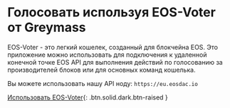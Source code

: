 Голосовать **используя EOS-Voter** от Greymass
===

EOS-Voter - это легкий кошелек, созданный для блокчейна EOS. Это приложение можно использовать для подключения к удаленной конечной точке EOS API для выполнения действий по голосованию за производителей блоков или для основных команд кошелька.

Вы можете использовать нашу API ноду: `https://eu.eosdac.io`

[Использовать EOS-Voter](https://github.com/greymass/eos-voter#readme){: .btn.solid.dark.btn-raised }
